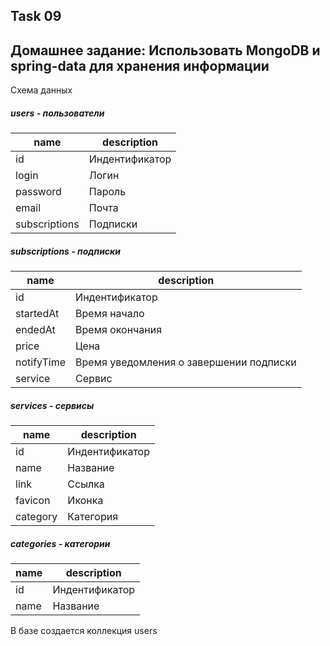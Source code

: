 Task 09
----
Домашнее задание: Использовать MongoDB и spring-data для хранения информации
-----

Схема данных

##### users - пользователи

| name          | description                               |
|---------------|-------------------------------------------|
| id            | Индентификатор                            |
| login         | Логин                                     |
| password      | Пароль                                    |
| email         | Почта                                     |
| subscriptions | Подписки                                  |

##### subscriptions - подписки

|  name         | description                               |
|---------------|-------------------------------------------|
| id            | Индентификатор                            |
| startedAt     | Время начало                              |
| endedAt       | Время окончания                           |
| price         | Цена                                      |
| notifyTime    | Время уведомления о завершении подписки   |
| service       | Сервис                                    |

##### services - сервисы

|  name         | description                               |
|---------------|-------------------------------------------|
| id            | Индентификатор                            |
| name          | Название                                  |
| link          | Ссылка                                    |
| favicon       | Иконка                                    |
| category      | Категория                                 |

##### categories - категории

|  name         | description                               |
|---------------|-------------------------------------------|
| id            | Индентификатор                            |
| name          | Название                                  |

В базе создается коллекция users
